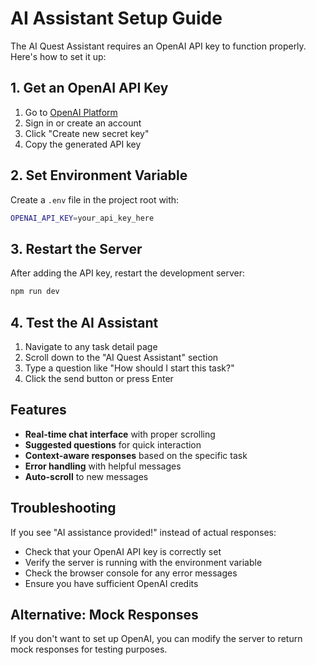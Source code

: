 # AI Assistant Setup Guide

The AI Quest Assistant requires an OpenAI API key to function properly. Here's how to set it up:

## 1. Get an OpenAI API Key

1. Go to [OpenAI Platform](https://platform.openai.com/api-keys)
2. Sign in or create an account
3. Click "Create new secret key"
4. Copy the generated API key

## 2. Set Environment Variable

Create a `.env` file in the project root with:

```bash
OPENAI_API_KEY=your_api_key_here
```

## 3. Restart the Server

After adding the API key, restart the development server:

```bash
npm run dev
```

## 4. Test the AI Assistant

1. Navigate to any task detail page
2. Scroll down to the "AI Quest Assistant" section
3. Type a question like "How should I start this task?"
4. Click the send button or press Enter

## Features

- **Real-time chat interface** with proper scrolling
- **Suggested questions** for quick interaction
- **Context-aware responses** based on the specific task
- **Error handling** with helpful messages
- **Auto-scroll** to new messages

## Troubleshooting

If you see "AI assistance provided!" instead of actual responses:
- Check that your OpenAI API key is correctly set
- Verify the server is running with the environment variable
- Check the browser console for any error messages
- Ensure you have sufficient OpenAI credits

## Alternative: Mock Responses

If you don't want to set up OpenAI, you can modify the server to return mock responses for testing purposes.
